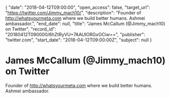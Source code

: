 {
  "date": "2018-04-12T09:00:00", 
  "open_access": false, 
  "target_url": "https://twitter.com/Jimmy_mach10/", 
  "description": "Founder of http://whatsyourmeta.com  where we build better humans. Ashmei ambassador.", 
  "end_date": null, 
  "title": "James McCallum (@Jimmy_mach10) on Twitter", 
  "record_id": "20180412T090000/6hZtRyVU+7AAUIORGxOCiw==", 
  "publisher": "twitter.com", 
  "start_date": "2018-04-12T09:00:00Z", 
  "subject": null
}

# James McCallum (@Jimmy_mach10) on Twitter

Founder of http://whatsyourmeta.com  where we build better humans. Ashmei ambassador.
